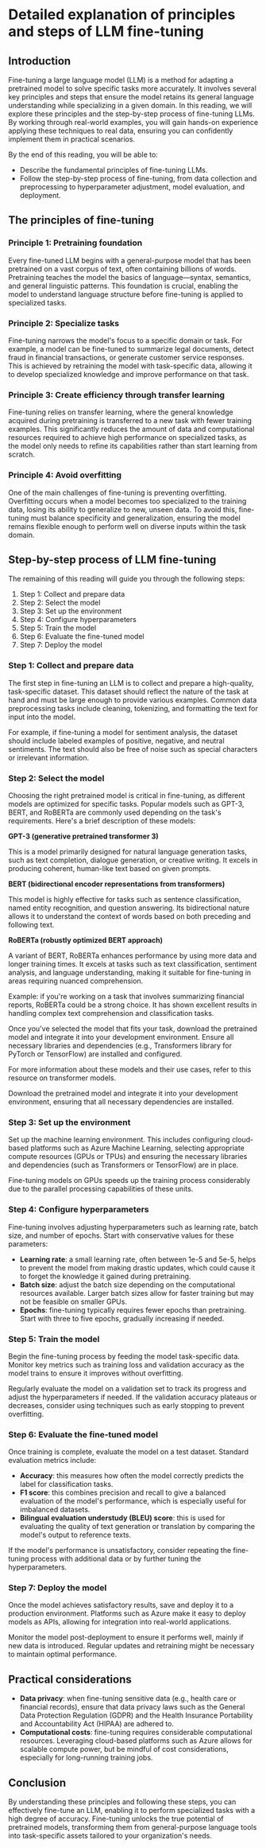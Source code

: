 # Detailed explanation of principles and steps of LLM fine-tuning

## Introduction

Fine-tuning a large language model (LLM) is a method for adapting a pretrained model to solve specific tasks more accurately. It involves several key principles and steps that ensure the model retains its general language understanding while specializing in a given domain. In this reading, we will explore these principles and the step-by-step process of fine-tuning LLMs. By working through real-world examples, you will gain hands-on experience applying these techniques to real data, ensuring you can confidently implement them in practical scenarios.

By the end of this reading, you will be able to:

- Describe the fundamental principles of fine-tuning LLMs.
- Follow the step-by-step process of fine-tuning, from data collection and preprocessing to hyperparameter adjustment, model evaluation, and deployment.

## The principles of fine-tuning

### Principle 1: Pretraining foundation

Every fine-tuned LLM begins with a general-purpose model that has been pretrained on a vast corpus of text, often containing billions of words. Pretraining teaches the model the basics of language—syntax, semantics, and general linguistic patterns. This foundation is crucial, enabling the model to understand language structure before fine-tuning is applied to specialized tasks.

### Principle 2: Specialize tasks

Fine-tuning narrows the model's focus to a specific domain or task. For example, a model can be fine-tuned to summarize legal documents, detect fraud in financial transactions, or generate customer service responses. This is achieved by retraining the model with task-specific data, allowing it to develop specialized knowledge and improve performance on that task.

### Principle 3: Create efficiency through transfer learning

Fine-tuning relies on transfer learning, where the general knowledge acquired during pretraining is transferred to a new task with fewer training examples. This significantly reduces the amount of data and computational resources required to achieve high performance on specialized tasks, as the model only needs to refine its capabilities rather than start learning from scratch.

### Principle 4: Avoid overfitting

One of the main challenges of fine-tuning is preventing overfitting. Overfitting occurs when a model becomes too specialized to the training data, losing its ability to generalize to new, unseen data. To avoid this, fine-tuning must balance specificity and generalization, ensuring the model remains flexible enough to perform well on diverse inputs within the task domain.

## Step-by-step process of LLM fine-tuning

The remaining of this reading will guide you through the following steps:

1. Step 1: Collect and prepare data
2. Step 2: Select the model
3. Step 3: Set up the environment
4. Step 4: Configure hyperparameters
5. Step 5: Train the model
6. Step 6: Evaluate the fine-tuned model
7. Step 7: Deploy the model

### Step 1: Collect and prepare data

The first step in fine-tuning an LLM is to collect and prepare a high-quality, task-specific dataset. This dataset should reflect the nature of the task at hand and must be large enough to provide various examples. Common data preprocessing tasks include cleaning, tokenizing, and formatting the text for input into the model.

For example, if fine-tuning a model for sentiment analysis, the dataset should include labeled examples of positive, negative, and neutral sentiments. The text should also be free of noise such as special characters or irrelevant information.

### Step 2: Select the model

Choosing the right pretrained model is critical in fine-tuning, as different models are optimized for specific tasks. Popular models such as GPT-3, BERT, and RoBERTa are commonly used depending on the task's requirements. Here's a brief description of these models:

**GPT-3 (generative pretrained transformer 3)**

This is a model primarily designed for natural language generation tasks, such as text completion, dialogue generation, or creative writing. It excels in producing coherent, human-like text based on given prompts.

**BERT (bidirectional encoder representations from transformers)**

This model is highly effective for tasks such as sentence classification, named entity recognition, and question answering. Its bidirectional nature allows it to understand the context of words based on both preceding and following text.

**RoBERTa (robustly optimized BERT approach)**

A variant of BERT, RoBERTa enhances performance by using more data and longer training times. It excels at tasks such as text classification, sentiment analysis, and language understanding, making it suitable for fine-tuning in areas requiring nuanced comprehension.

Example: if you're working on a task that involves summarizing financial reports, RoBERTa could be a strong choice. It has shown excellent results in handling complex text comprehension and classification tasks.

Once you've selected the model that fits your task, download the pretrained model and integrate it into your development environment. Ensure all necessary libraries and dependencies (e.g., Transformers library for PyTorch or TensorFlow) are installed and configured.

For more information about these models and their use cases, refer to this resource on 
transformer models.

Download the pretrained model and integrate it into your development environment, ensuring that all necessary dependencies are installed.

### Step 3: Set up the environment

Set up the machine learning environment. This includes configuring cloud-based platforms such as Azure Machine Learning, selecting appropriate compute resources (GPUs or TPUs) and ensuring the necessary libraries and dependencies (such as Transformers or TensorFlow) are in place.

Fine-tuning models on GPUs speeds up the training process considerably due to the parallel processing capabilities of these units.

### Step 4: Configure hyperparameters

Fine-tuning involves adjusting hyperparameters such as learning rate, batch size, and number of epochs. Start with conservative values for these parameters:

- **Learning rate**: a small learning rate, often between 1e-5 and 5e-5, helps to prevent the model from making drastic updates, which could cause it to forget the knowledge it gained during pretraining.
- **Batch size**: adjust the batch size depending on the computational resources available. Larger batch sizes allow for faster training but may not be feasible on smaller GPUs.
- **Epochs**: fine-tuning typically requires fewer epochs than pretraining. Start with three to five epochs, gradually increasing if needed.

### Step 5: Train the model

Begin the fine-tuning process by feeding the model task-specific data. Monitor key metrics such as training loss and validation accuracy as the model trains to ensure it improves without overfitting.

Regularly evaluate the model on a validation set to track its progress and adjust the hyperparameters if needed. If the validation accuracy plateaus or decreases, consider using techniques such as early stopping to prevent overfitting.

### Step 6: Evaluate the fine-tuned model

Once training is complete, evaluate the model on a test dataset. Standard evaluation metrics include:

- **Accuracy**: this measures how often the model correctly predicts the label for classification tasks.
- **F1 score**: this combines precision and recall to give a balanced evaluation of the model's performance, which is especially useful for imbalanced datasets.
- **Bilingual evaluation understudy (BLEU) score**: this is used for evaluating the quality of text generation or translation by comparing the model's output to reference texts.

If the model's performance is unsatisfactory, consider repeating the fine-tuning process with additional data or by further tuning the hyperparameters.

### Step 7: Deploy the model

Once the model achieves satisfactory results, save and deploy it to a production environment. Platforms such as Azure make it easy to deploy models as APIs, allowing for integration into real-world applications.

Monitor the model post-deployment to ensure it performs well, mainly if new data is introduced. Regular updates and retraining might be necessary to maintain optimal performance.

## Practical considerations

- **Data privacy**: when fine-tuning sensitive data (e.g., health care or financial records), ensure that data privacy laws such as the General Data Protection Regulation (GDPR) and the Health Insurance Portability and Accountability Act (HIPAA) are adhered to.
- **Computational costs**: fine-tuning requires considerable computational resources. Leveraging cloud-based platforms such as Azure allows for scalable compute power, but be mindful of cost considerations, especially for long-running training jobs.

## Conclusion

By understanding these principles and following these steps, you can effectively fine-tune an LLM, enabling it to perform specialized tasks with a high degree of accuracy. Fine-tuning unlocks the true potential of pretrained models, transforming them from general-purpose language tools into task-specific assets tailored to your organization's needs.